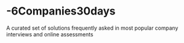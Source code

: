 # -6Companies30days
A curated set of solutions frequently asked in most popular company interviews and online assessments
